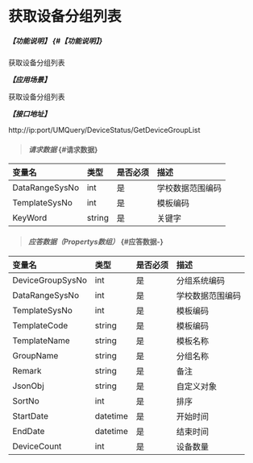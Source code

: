 # 获取设备分组列表

##### _【功能说明】_ {#【功能说明】}

获取设备分组列表


_**【应用场景】**_

获取设备分组列表


_**【接口地址】**_

http://ip:port/UMQuery/DeviceStatus/GetDeviceGroupList
> #### _请求数据_ {#请求数据}

| 变量名 | 类型 | 是否必须 | 描述 |
| :--- | :--- | :--- | :--- |
| DataRangeSysNo| int| 是 | 学校数据范围编码 |
| TemplateSysNo| int| 是 | 模板编码|
| KeyWord| string| 是 | 关键字|



> #### _应答数据（Propertys数组）_ {#应答数据-}

| 变量名 | 类型 | 是否必须 | 描述 |
| :--- | :--- | :--- | :--- |
| DeviceGroupSysNo | int | 是 | 分组系统编码 |
| DataRangeSysNo| int| 是 | 学校数据范围编码 |
| TemplateSysNo| int| 是 | 模板编码|
| TemplateCode| string| 是 | 模板编码|
| TemplateName| string| 是 | 模板名称|
| GroupName| string| 是 | 分组名称|
| Remark| string| 是 | 备注|
| JsonObj| string| 是 | 自定义对象|
| SortNo| int| 是 | 排序|
| StartDate| datetime| 是 | 开始时间|
| EndDate| datetime| 是 | 结束时间|
| DeviceCount| int| 是 | 设备数量|

